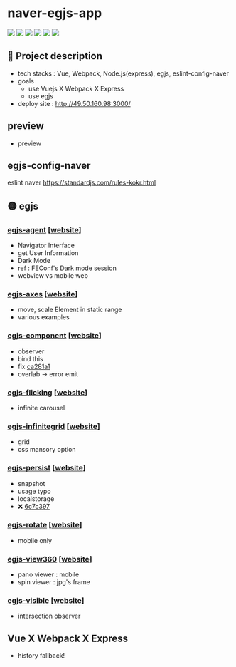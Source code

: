 # naver-egjs-app

![](https://img.shields.io/badge/-Vue-4FC08D?&logo=Vue.js&logoColor=white)
![](https://img.shields.io/badge/-Webpack-8DD6F9?&logo=Webpack&logoColor=white)
![](https://img.shields.io/badge/-Node.Js-339933?&logo=Node.js&logoColor=white)
![](https://img.shields.io/badge/-Express.Js-010101?&logo=Node.js&logoColor=white)
![](https://img.shields.io/badge/-NCP-4ABF4D)
![](https://img.shields.io/badge/-egjs-F6C720)

## 📝 Project description

- tech stacks : Vue, Webpack, Node.js(express), egjs, eslint-config-naver
- goals
  - use Vuejs X Webpack X Express
  - use egjs
- deploy site : http://49.50.160.98:3000/

## preview

- preview

## egjs-config-naver

eslint naver https://standardjs.com/rules-kokr.html

## 🟡 egjs

### [egjs-agent](https://github.com/naver/egjs-agent) [[website](https://naver.github.io/egjs-agent/)]

- Navigator Interface
- get User Information
- Dark Mode
- ref : FEConf's Dark mode session
- webview vs mobile web

### [egjs-axes](https://github.com/naver/egjs-axes) [[website](https://naver.github.io/egjs-axes/)]

- move, scale Element in static range
- various examples

### [egjs-component](https://github.com/naver/egjs-component) [[website](https://naver.github.io/egjs-component/)]

- observer
- bind this
- fix [ca281a1](https://github.com/taenykim/naver-egjs-app/commit/ca281a11aedbf31ef8d4d8814a7dbc54dba6bcd3)
- overlab -> error emit

### [egjs-flicking](https://github.com/naver/egjs-flicking) [[website](https://naver.github.io/egjs-flicking/)]

- infinite carousel

### [egjs-infinitegrid](https://github.com/naver/egjs-infinitegrid) [[website](https://naver.github.io/egjs-infinitegrid/)]

- grid
- css mansory option

### [egjs-persist](https://github.com/naver/egjs-persist) [[website](https://naver.github.io/egjs-persist/)]

- snapshot
- usage typo
- localstorage
- ❌ [6c7c397](https://github.com/taenykim/naver-egjs-app/commit/6c7c397a5a16b06e82fd3ec99ac9f6b2a8360819)

### [egjs-rotate](https://github.com/naver/egjs-rotate) [[website](https://naver.github.io/egjs-rotate/)]

- mobile only

### [egjs-view360](https://github.com/naver/egjs-view360) [[website](https://naver.github.io/egjs-view360/)]

- pano viewer : mobile
- spin viewer : jpg's frame

### [egjs-visible](https://github.com/naver/egjs-visible) [[website](https://naver.github.io/egjs-visible/)]

- intersection observer

## Vue X Webpack X Express

- history fallback!
